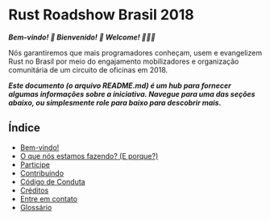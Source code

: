 Rust Roadshow Brasil 2018
======================
***Bem-vindo! :tada: Bienvenido! :confetti_ball: Welcome! :balloon::balloon::balloon:***

Nós garantiremos que mais programadores conheçam, usem e evangelizem Rust no Brasil por meio do engajamento mobilizadores e organização comunitária de um circuito de oficinas em 2018.

***Este documento (o arquivo README.md) é um hub para fornecer algumas informações sobre a iniciativa. Navegue para uma das seções abaixo, ou simplesmente role para baixo para descobrir mais.***

## Índice
* [Bem-vindo!](#)
* [O que nós estamos fazendo? (E porque?)](#)
* [Participe](#)
* [Contribuindo](#)
* [Código de Conduta](#)
* [Créditos](#)
* [Entre em contato](#)
* [Glossário](#)
